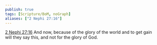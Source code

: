 ```yaml
---
publish: true
tags: [Scripture/BoM, noGraph]
aliases: ["2 Nephi 27:16"]
---
```

[2 Nephi 27:16](https://churchofjesuschrist.org/study/scriptures/bofm/2-ne/27?lang=eng&id=p16#p16) And now, because of the glory of the world and to get gain will they say this, and not for the glory of God.
